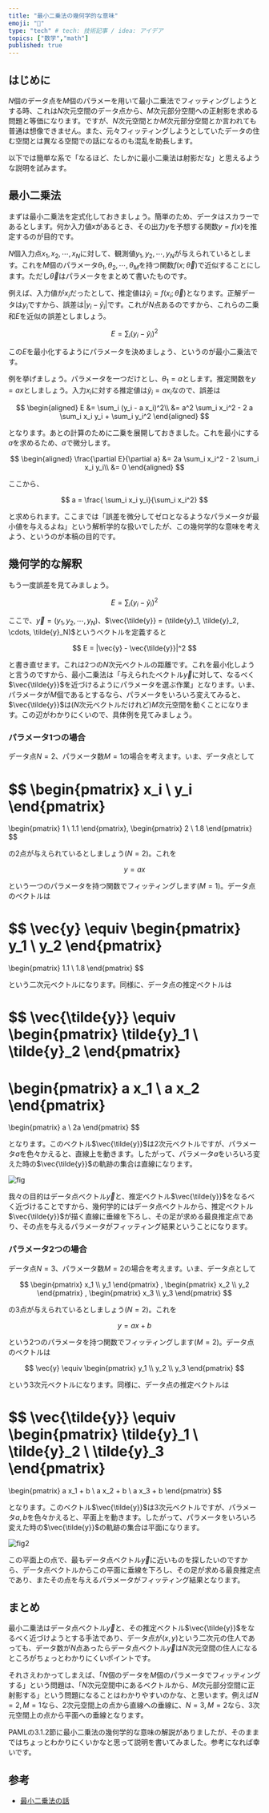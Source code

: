 ```yaml
---
title: "最小二乗法の幾何学的な意味"
emoji: "🤖"
type: "tech" # tech: 技術記事 / idea: アイデア
topics: ["数学","math"]
published: true
---
```


## はじめに

$N$個のデータ点を$M$個のパラメーを用いて最小二乗法でフィッティングしようとする時、これは$N$次元空間のデータ点から、$M$次元部分空間への正射影を求める問題と等価になります。ですが、$N$次元空間とか$M$次元部分空間とか言われても普通は想像できません。また、元々フィッティングしようとしていたデータの住む空間とは異なる空間での話になるのも混乱を助長します。

以下では簡単な系で「なるほど、たしかに最小二乗法は射影だな」と思えるような説明を試みます。

## 最小二乗法

まずは最小二乗法を定式化しておきましょう。簡単のため、データはスカラーであるとします。何か入力値$x$があるとき、その出力$y$を予想する関数$y = f(x)$を推定するのが目的です。

$N$個入力点$x_1, x_2, \cdots, x_N$に対して、観測値$y_1, y_2, \cdots, y_N$が与えられているとします。これを$M$個のパラメータ$\theta_1, \theta_2, \cdots, \theta_M$を持つ関数$f(x; \vec{\theta})$で近似することにします。ただし$\vec{\theta}$はパラメータをまとめて書いたものです。

例えば、入力値が$x_i$だったとして、推定値は$\tilde{y}_i = f(x_i; \vec{\theta})$となります。正解データは$y_i$ですから、誤差は$|y_i - \tilde{y}_i|$です。これが$N$点あるのですから、これらの二乗和$E$を近似の誤差としましょう。

$$
E = \sum_i (y_i - \tilde{y}_i)^2
$$

この$E$を最小化するようにパラメータを決めましょう、というのが最小二乗法です。

例を挙げましょう。パラメータを一つだけとし、$\theta_1 = a$とします。推定関数を$y = ax$としましょう。入力$x_i$に対する推定値は$\tilde{y}_i = a x_i$なので、誤差は

$$
\begin{aligned}
E &= \sum_i (y_i - a x_i)^2\\
&= a^2 \sum_i  x_i^2 - 2 a \sum_i x_i y_i + \sum_i y_i^2
\end{aligned}
$$

となります。あとの計算のために二乗を展開しておきました。これを最小にする$a$を求めるため、$a$で微分します。

$$
\begin{aligned}
\frac{\partial E}{\partial a} &=  2a \sum_i  x_i^2 - 2 \sum_i x_i y_i\\
&= 0
\end{aligned}
$$

ここから、

$$
a = \frac{ \sum_i x_i y_i}{\sum_i  x_i^2}
$$

と求められます。ここまでは「誤差を微分してゼロとなるようなパラメータが最小値を与えるよね」という解析学的な扱いでしたが、この幾何学的な意味を考えよう、というのが本稿の目的です。

## 幾何学的な解釈

もう一度誤差を見てみましょう。

$$
E = \sum_i (y_i - \tilde{y}_i)^2
$$

ここで、$\vec{y} = (y_1, y_2, \cdots, y_N)$、$\vec{\tilde{y}} = (\tilde{y}_1, \tilde{y}_2, \cdots, \tilde{y}_N)$というベクトルを定義すると

$$
E = |\vec{y} - \vec{\tilde{y}}|^2
$$

と書き直せます。これは2つの$N$次元ベクトルの距離です。これを最小化しようと言うのですから、最小二乗法は「与えられたベクトル$\vec{y}$に対して、なるべく$\vec{\tilde{y}}$を近づけるようにパラメータを選ぶ作業」となります。いま、パラメータが$M$個であるとするなら、パラメータをいろいろ変えてみると、$\vec{\tilde{y}}$は($N$次元ベクトルだけれど)$M$次元空間を動くことになります。この辺がわかりにくいので、具体例を見てみましょう。

### パラメータ1つの場合

データ点$N=2$、パラメータ数$M=1$の場合を考えます。いま、データ点として

$$
\begin{pmatrix}
x_i \\ y_i
\end{pmatrix}
=
\begin{pmatrix}
1 \\ 1.1
\end{pmatrix},
\begin{pmatrix}
2 \\ 1.8
\end{pmatrix}
$$

の2点が与えられているとしましょう($N=2$)。これを

$$
y = a x
$$

という一つのパラメータを持つ関数でフィッティングします($M=1$)。データ点のベクトルは

$$
\vec{y} \equiv
\begin{pmatrix}
y_1 \\ y_2
\end{pmatrix}
=
\begin{pmatrix}
1.1 \\ 1.8
\end{pmatrix}
$$

という二次元ベクトルになります。同様に、データ点の推定ベクトルは

$$
\vec{\tilde{y}} \equiv
\begin{pmatrix}
\tilde{y}_1 \\ \tilde{y}_2
\end{pmatrix}
=
\begin{pmatrix}
a x_1 \\ a x_2
\end{pmatrix}
=
\begin{pmatrix}
a \\ 2a
\end{pmatrix}
$$

となります。このベクトル$\vec{\tilde{y}}$は2次元ベクトルですが、パラメータ$a$を色々かえると、直線上を動きます。したがって、パラメータ$a$をいろいろ変えた時の$\vec{\tilde{y}}$の軌跡の集合は直線になります。

![fig](/images/least_squares_method2/param1.png)

我々の目的はデータ点ベクトル$\vec{y}$と、推定ベクトル$\vec{\tilde{y}}$をなるべく近づけることですから、幾何学的にはデータ点ベクトルから、推定ベクトル$\vec{\tilde{y}}$が描く直線に垂線を下ろし、その足が求める最良推定点であり、その点を与えるパラメータがフィッティング結果ということになります。

### パラメータ2つの場合

データ点$N=3$、パラメータ数$M=2$の場合を考えます。いま、データ点として

$$
\begin{pmatrix}
x_1 \\ y_1
\end{pmatrix}
,
\begin{pmatrix}
x_2 \\ y_2
\end{pmatrix}
,
\begin{pmatrix}
x_3 \\ y_3
\end{pmatrix}
$$

の3点が与えられているとしましょう($N=2$)。これを

$$
y = a x + b
$$

という2つのパラメータを持つ関数でフィッティングします($M=2$)。データ点のベクトルは

$$
\vec{y} \equiv
\begin{pmatrix}
y_1 \\ y_2 \\ y_3
\end{pmatrix}
$$

という3次元ベクトルになります。同様に、データ点の推定ベクトルは

$$
\vec{\tilde{y}} \equiv
\begin{pmatrix}
\tilde{y}_1 \\ \tilde{y}_2 \\ \tilde{y}_3 
\end{pmatrix}
=
\begin{pmatrix}
a x_1 + b \\ a x_2 + b \\ a x_3 + b
\end{pmatrix}
$$

となります。このベクトル$\vec{\tilde{y}}$は3次元ベクトルですが、パラメータ$a,b$を色々かえると、平面上を動きます。したがって、パラメータをいろいろ変えた時の$\vec{\tilde{y}}$の軌跡の集合は平面になります。

![fig2](/images/least_squares_method2/param2.png)

この平面上の点で、最もデータ点ベクトル$\vec{y}$に近いものを探したいのですから、データ点ベクトルからこの平面に垂線を下ろし、その足が求める最良推定点であり、またその点を与えるパラメータがフィッティング結果となります。

## まとめ

最小二乗法はデータ点ベクトル$\vec{y}$と、その推定ベクトル$\vec{\tilde{y}}$をなるべく近づけようとする手法であり、データ点が$(x, y)$という二次元の住人であっても、データ数が$N$点あったらデータ点ベクトル$\vec{y}$は$N$次元空間の住人になるところがちょっとわかりにくいポイントです。

それさえわかってしまえば、「$N$個のデータを$M$個のパラメータでフィッティングする」という問題は、「$N$次元空間中にあるベクトルから、$M$次元部分空間に正射影する」という問題になることはわかりやすいのかな、と思います。例えば$N=2, M=1$なら、2次元空間上の点から直線への垂線に、$N=3, M=2$なら、3次元空間上の点から平面への垂線となります。


PAMLの3.1.2節に最小二乗法の幾何学的な意味の解説がありましたが、そのままではちょっとわかりにくいかなと思って説明を書いてみました。参考になれば幸いです。

## 参考

* [最小二乗法の話](https://zenn.dev/kaityo256/articles/least_squares_method)
